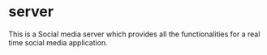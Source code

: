 # server
This is a Social media server which provides all the functionalities for a real time social media application.
